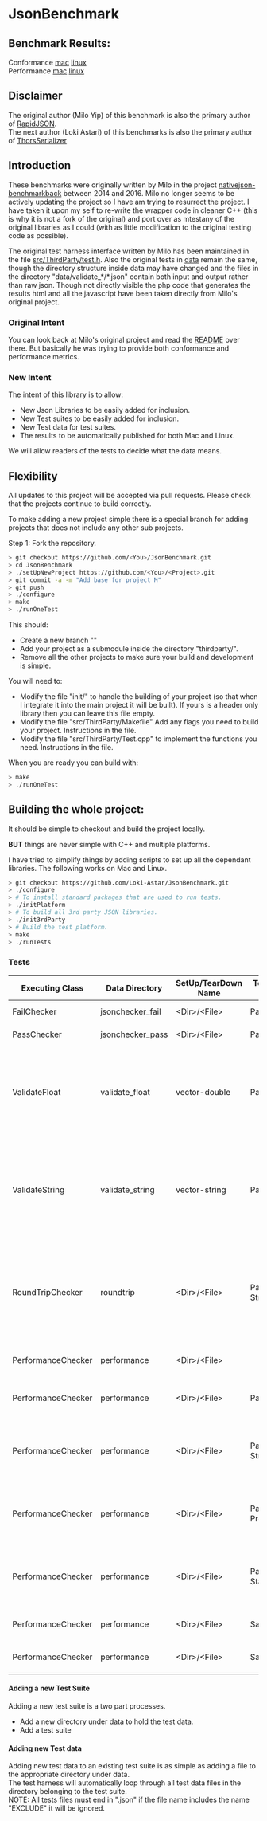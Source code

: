 
# JsonBenchmark

## Benchmark Results:
Conformance [mac](https://LokiAstari.com/Json/Conformance.osx.html) [linux](https://LokiAstari.com/Json/Conformance.linux.html)  
Performance [mac](https://LokiAstari.com/Json/Performance.osx.html) [linux](https://LokiAstari.com/Json/Performance.linux.html)  

## Disclaimer
The original author (Milo Yip) of this benchmark is also the primary author of [RapidJSON](https://github.com/miloyip/rapidjson).  
The next author (Loki Astari) of this benchmarks is also the primary author of [ThorsSerializer](https://github.com/Loki-Astari/ThorsSerializer)  

## Introduction
These benchmarks were originally written by Milo in the project [nativejson-benchmarkback](https://github.com/miloyip/nativejson-benchmark) between 2014 and 2016. Milo no longer seems to be actively updating the project so I have am trying to resurrect the project. I have taken it upon my self to re-write the wrapper code in cleaner C++ (this is why it is not a fork of the original) and port over as mtestany of the original libraries as I could (with as little modification to the original testing code as possible).

The original test harness interface written by Milo has been maintained in the file [src/ThirdParty/test.h](https://github.com/Loki-Astari/JsonBenchmark/blob/master/src/ThirdParty/test.h). Also the original tests in [data](https://github.com/Loki-Astari/JsonBenchmark/tree/master/data) remain the same, though the directory structure inside data may have changed and the files in the directory "data/validate_&ast;/&ast;.json" contain both input and output rather than raw json. Though not directly visible the php code that generates the results html and all the javascript have been taken directly from Milo's original project.

### Original Intent
You can look back at Milo's original project and read the [README](https://github.com/miloyip/nativejson-benchmark) over there. But basically he was trying to provide both conformance and performance metrics.

### New Intent
The intent of this library is to allow:

* New Json Libraries to be easily added for inclusion.
* New Test suites to be easily added for inclusion.
* New Test data for test suites.
* The results to be automatically published for both Mac and Linux.

We will allow readers of the tests to decide what the data means.

## Flexibility

All updates to this project will be accepted via pull requests. Please check that the projects continue to build correctly.

To make adding a new project simple there is a special branch for adding projects that does not include any other sub projects.

Step 1: Fork the repository.



```bash
> git checkout https://github.com/<You>/JsonBenchmark.git
> cd JsonBenchmark
> ./setUpNewProject https://github.com/<You>/<Project>.git
> git commit -a -m "Add base for project M"
> git push
> ./configure
> make
> ./runOneTest
```

This should:

* Create a new branch "<AddProject>"
* Add your project as a submodule inside the directory "thirdparty/<Project>".
* Remove all the other projects to make sure your build and development is simple.

You will need to:
* Modify the file "init/<Project>" to handle the building of your project (so that when I integrate it into the main project it will be built). If yours is a header only library then you can leave this file empty.
* Modify the file "src/ThirdParty/Makefile" Add any flags you need to build your project. Instructions in the file.
* Modify the file "src/ThirdParty/<Project>Test.cpp" to implement the functions you need. Instructions in the file.


When you are ready you can build with:

```bash
> make
> ./runOneTest
```


## Building the whole project:

It should be simple to checkout and build the project locally.

**BUT** things are never simple with C++ and multiple platforms.

I have tried to simplify things by adding scripts to set up all the dependant libraries. The following works on Mac and Linux.


```bash
> git checkout https://github.com/Loki-Astar/JsonBenchmark.git
> ./configure
> # To install standard packages that are used to run tests.
> ./initPlatform
> # To build all 3rd party JSON libraries.
> ./init3rdParty
> # Build the test platform.
> make
> ./runTests
````

### Tests

Executing Class | Data Directory | SetUp/TearDown Name | TestBase API Used | TestDescription
--------------- | -------------- | ------------------- | ----------------- | ---------------
FailChecker           | jsonchecker_fail  | &lt;Dir&gt;/&lt;File&gt;  | Parse()           | Tests that should all fail.
PassChecker           | jsonchecker_pass  | &lt;Dir&gt;/&lt;File&gt;  | Parse()           | Tests that should all pass.
ValidateFloat         | validate_float    | vector-double | ParseDouble()     | Float Value (as a string) and a floating point value. Make sure the string is correctly converted to a floating point value.
ValidateString        | validate_string   | vector-string | ParseString()     | String with escape sequences and utf-8 encoded string. Make sure the escaped string is correctly converted to utf-8.
RoundTripChecker      | roundtrip         | &lt;Dir&gt;/&lt;File&gt;  | Parse() Stringify()  | A Json object is read into internal representation then converted back to a string. Ignore space (not in a string) make sure they are the same.
PerformanceChecker    | performance       | &lt;Dir&gt;/&lt;File&gt;  |                      | Some big Json objects. See below:
PerformanceChecker    | performance       | &lt;Dir&gt;/&lt;File&gt;  | Parse()              | Parse: Parse Json string into object: Get execution time.
PerformanceChecker    | performance       | &lt;Dir&gt;/&lt;File&gt;  | Parse() Stringify()  | Stringify: Convert internal object to string (Object from Parse): Get execusion time.
PerformanceChecker    | performance       | &lt;Dir&gt;/&lt;File&gt;  | Parse() Prettify()   | Prettify: Like stringify but is supposed do generate neat Json: Get execution time.
PerformanceChecker    | performance       | &lt;Dir&gt;/&lt;File&gt;  | Parse() Statistics() | Statistics: Make sure the correct number of objects are created by Parse.
PerformanceChecker    | performance       | &lt;Dir&gt;/&lt;File&gt;  | SaxRoundtrip()       | SaxRoundtrip: Needs documentation.
PerformanceChecker    | performance       | &lt;Dir&gt;/&lt;File&gt;  | SaxStatistics()      | SaxStatistics: Needs documentation.

#### Adding a new Test Suite

Adding a new test suite is a two part processes.

* Add a new directory under data to hold the test data.
* Add a test suite

#### Adding new Test data

Adding new test data to an existing test suite is as simple as adding a file to the appropriate directory under data.  
The test harness will automatically loop through all test data files in the directory belonging to the test suite.  
NOTE: All tests files must end in ".json" if the file name includes the name "EXCLUDE" it will be ignored.


